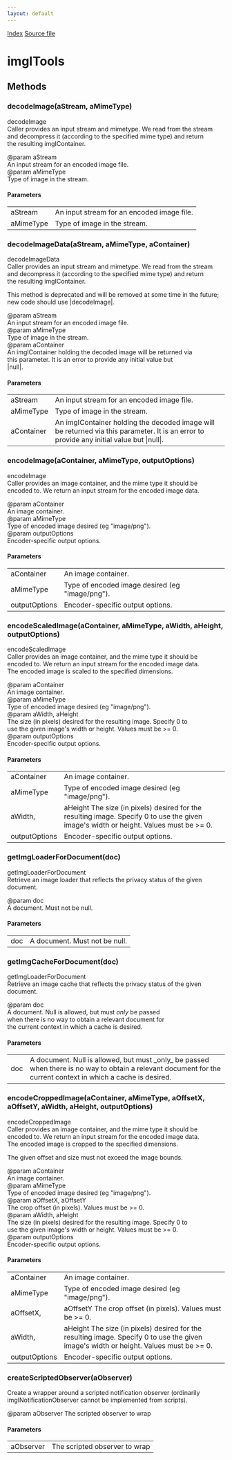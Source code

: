 ```yaml
---
layout: default
---
```

<div id='links'><a href="../index.html">Index</a>
<a href="http://dxr.mozilla.org/mozilla-central/source/image/public/imgITools.idl">Source file</a>
</div>

# imgITools #

## Methods ##

### decodeImage(aStream, aMimeType) ###
  
decodeImage  
Caller provides an input stream and mimetype. We read from the stream  
and decompress it (according to the specified mime type) and return  
the resulting imgIContainer.  
  
@param aStream  
       An input stream for an encoded image file.  
@param aMimeType  
       Type of image in the stream.  
  

#### Parameters ####

<table>

<tr>
<td>aStream</td>
<td>       An input stream for an encoded image file.  
</td>
</tr>

<tr>
<td>aMimeType</td>
<td>       Type of image in the stream.  
</td>
</tr>

</table>

### decodeImageData(aStream, aMimeType, aContainer) ###
  
decodeImageData  
Caller provides an input stream and mimetype. We read from the stream  
and decompress it (according to the specified mime type) and return  
the resulting imgIContainer.  
  
This method is deprecated and will be removed at some time in the future;  
new code should use |decodeImage|.  
  
@param aStream  
       An input stream for an encoded image file.  
@param aMimeType  
       Type of image in the stream.  
@param aContainer  
       An imgIContainer holding the decoded image will be returned via  
       this parameter. It is an error to provide any initial value but  
       |null|.  
  

#### Parameters ####

<table>

<tr>
<td>aStream</td>
<td>       An input stream for an encoded image file.  
</td>
</tr>

<tr>
<td>aMimeType</td>
<td>       Type of image in the stream.  
</td>
</tr>

<tr>
<td>aContainer</td>
<td>       An imgIContainer holding the decoded image will be returned via  
       this parameter. It is an error to provide any initial value but  
       |null|.  
</td>
</tr>

</table>

### encodeImage(aContainer, aMimeType, outputOptions) ###
  
encodeImage  
Caller provides an image container, and the mime type it should be  
encoded to. We return an input stream for the encoded image data.  
  
@param aContainer  
       An image container.  
@param aMimeType  
       Type of encoded image desired (eg "image/png").  
@param outputOptions  
       Encoder-specific output options.  
  

#### Parameters ####

<table>

<tr>
<td>aContainer</td>
<td>       An image container.  
</td>
</tr>

<tr>
<td>aMimeType</td>
<td>       Type of encoded image desired (eg "image/png").  
</td>
</tr>

<tr>
<td>outputOptions</td>
<td>       Encoder-specific output options.  
</td>
</tr>

</table>

### encodeScaledImage(aContainer, aMimeType, aWidth, aHeight, outputOptions) ###
  
encodeScaledImage  
Caller provides an image container, and the mime type it should be  
encoded to. We return an input stream for the encoded image data.  
The encoded image is scaled to the specified dimensions.  
  
@param aContainer  
       An image container.  
@param aMimeType  
       Type of encoded image desired (eg "image/png").  
@param aWidth, aHeight  
       The size (in pixels) desired for the resulting image. Specify 0 to  
       use the given image's width or height. Values must be >= 0.  
@param outputOptions  
       Encoder-specific output options.  
  

#### Parameters ####

<table>

<tr>
<td>aContainer</td>
<td>       An image container.  
</td>
</tr>

<tr>
<td>aMimeType</td>
<td>       Type of encoded image desired (eg "image/png").  
</td>
</tr>

<tr>
<td>aWidth,</td>
<td>aHeight  
       The size (in pixels) desired for the resulting image. Specify 0 to  
       use the given image's width or height. Values must be >= 0.  
</td>
</tr>

<tr>
<td>outputOptions</td>
<td>       Encoder-specific output options.  
</td>
</tr>

</table>

### getImgLoaderForDocument(doc) ###
  
getImgLoaderForDocument  
Retrieve an image loader that reflects the privacy status of the given  
document.  
  
@param doc  
       A document. Must not be null.  
  

#### Parameters ####

<table>

<tr>
<td>doc</td>
<td>       A document. Must not be null.  
</td>
</tr>

</table>

### getImgCacheForDocument(doc) ###
  
getImgLoaderForDocument  
Retrieve an image cache that reflects the privacy status of the given  
document.  
  
@param doc  
       A document. Null is allowed, but must _only_ be passed  
       when there is no way to obtain a relevant document for  
       the current context in which a cache is desired.  
  

#### Parameters ####

<table>

<tr>
<td>doc</td>
<td>       A document. Null is allowed, but must _only_ be passed  
       when there is no way to obtain a relevant document for  
       the current context in which a cache is desired.  
</td>
</tr>

</table>

### encodeCroppedImage(aContainer, aMimeType, aOffsetX, aOffsetY, aWidth, aHeight, outputOptions) ###
  
encodeCroppedImage  
Caller provides an image container, and the mime type it should be  
encoded to. We return an input stream for the encoded image data.  
The encoded image is cropped to the specified dimensions.  
  
The given offset and size must not exceed the image bounds.  
  
@param aContainer  
       An image container.  
@param aMimeType  
       Type of encoded image desired (eg "image/png").  
@param aOffsetX, aOffsetY  
       The crop offset (in pixels). Values must be >= 0.  
@param aWidth, aHeight  
       The size (in pixels) desired for the resulting image. Specify 0 to  
       use the given image's width or height. Values must be >= 0.  
@param outputOptions  
       Encoder-specific output options.  
  

#### Parameters ####

<table>

<tr>
<td>aContainer</td>
<td>       An image container.  
</td>
</tr>

<tr>
<td>aMimeType</td>
<td>       Type of encoded image desired (eg "image/png").  
</td>
</tr>

<tr>
<td>aOffsetX,</td>
<td>aOffsetY  
       The crop offset (in pixels). Values must be >= 0.  
</td>
</tr>

<tr>
<td>aWidth,</td>
<td>aHeight  
       The size (in pixels) desired for the resulting image. Specify 0 to  
       use the given image's width or height. Values must be >= 0.  
</td>
</tr>

<tr>
<td>outputOptions</td>
<td>       Encoder-specific output options.  
</td>
</tr>

</table>

### createScriptedObserver(aObserver) ###
  
Create a wrapper around a scripted notification observer (ordinarily  
imgINotificationObserver cannot be implemented from scripts).  
  
@param aObserver The scripted observer to wrap   
  

#### Parameters ####

<table>

<tr>
<td>aObserver</td>
<td>The scripted observer to wrap   
</td>
</tr>

</table>

